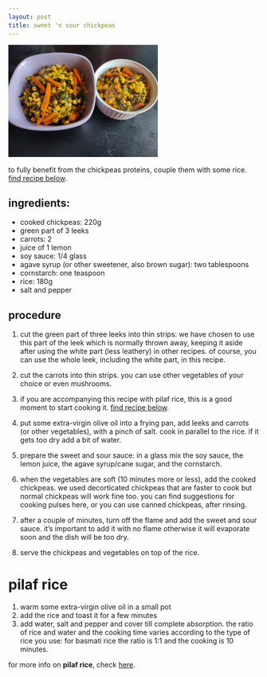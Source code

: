 ```yaml
---
layout: post
title: sweet 'n sour chickpeas
---
```


 <img src="../images/sweet-sour-chickpeas.jpeg" width="300">

to fully benefit from the chickpeas proteins, couple them with some rice. [find recipe below](#pilaf-rice).

## ingredients:

- cooked chickpeas: 220g 
- green part of 3 leeks
- carrots: 2
- juice of 1 lemon
- soy sauce: 1/4 glass
- agave syrup (or other sweetener, also brown sugar): two tablespoons
- cornstarch: one teaspoon
- rice: 180g
- salt and pepper

## procedure

1. cut the green part of three leeks into thin strips: we have chosen to use this part of the leek which is normally thrown away, keeping it aside after using the white part (less leathery) in other recipes. of course, you can use the whole leek, including the white part, in this recipe.

2. cut the carrots into thin strips. you can use other vegetables of your choice or even mushrooms.

3. if you are accompanying this recipe with pilaf rice, this is a good moment to start cooking it. [find recipe below](#pilaf-rice).

4. put some extra-virgin olive oil into a frying pan, add leeks and carrots (or other vegetables), with a pinch of salt. cook in parallel to the rice. if it gets too dry add a bit of water.

5. prepare the sweet and sour sauce: in a glass mix the soy sauce, the lemon juice, the agave syrup/cane sugar, and the cornstarch. 

6. when the vegetables are soft (10 minutes more or less), add the cooked chickpeas. we used decorticated chickpeas that are faster to cook but normal chickpeas will work fine too. you can find suggestions for cooking pulses here, or you can use canned chickpeas, after rinsing.

7. after a couple of minutes, turn off the flame and add the sweet and sour sauce. it’s important to add it with no flame otherwise it will evaporate soon and the dish will be too dry.

8. serve the chickpeas and vegetables on top of the rice.


# pilaf rice

1. warm some extra-virgin olive oil in a small pot 
2. add the rice and toast it for a few minutes
3. add water, salt and pepper and cover till complete absorption. the ratio of rice and water and the cooking time varies according to the type of rice you use: for basmati rice the ratio is 1:1 and the cooking is 10 minutes.

for more info on **pilaf rice**, check [here](2020-11-01-pilaf-rice.md).